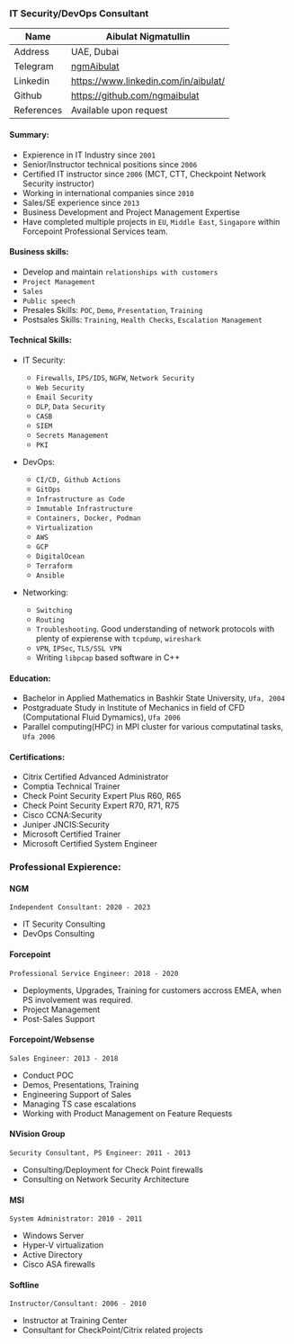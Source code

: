 ### IT Security/DevOps Consultant

| Name       | Aibulat Nigmatullin                   |
| ---------- | ------------------------------------- |
| Address    | UAE, Dubai                            |
| Telegram   | [ngmAibulat](https://t.me/ngmAibulat) |
| Linkedin   | https://www.linkedin.com/in/aibulat/  |
| Github     | https://github.com/ngmaibulat         |
| References | Available upon request                |

#### Summary:

-   Expierence in IT Industry since `2001`
-   Senior/Instructor technical positions since `2006`
-   Certified IT instructor since `2006` (MCT, CTT, Checkpoint Network Security instructor)
-   Working in international companies since `2010`
-   Sales/SE experience since `2013`
-   Business Development and Project Management Expertise
-   Have completed multiple projects in `EU`, `Middle East`, `Singapore` within Forcepoint Professional Services team.

#### Business skills:

-   Develop and maintain `relationships with customers`
-   `Project Management`
-   `Sales`
-   `Public speech`
-   Presales Skills: `POC`, `Demo`, `Presentation`, `Training`
-   Postsales Skills: `Training`, `Health Checks`, `Escalation Management`

#### Technical Skills:

-   IT Security:

    -   `Firewalls`, `IPS/IDS`, `NGFW`, `Network Security`
    -   `Web Security`
    -   `Email Security`
    -   `DLP`, `Data Security`
    -   `CASB`
    -   `SIEM`
    -   `Secrets Management`
    -   `PKI`

-   DevOps:

    -   `CI/CD, Github Actions`
    -   `GitOps`
    -   `Infrastructure as Code`
    -   `Immutable Infrastructure`
    -   `Containers, Docker, Podman`
    -   `Virtualization`
    -   `AWS`
    -   `GCP`
    -   `DigitalOcean`
    -   `Terraform`
    -   `Ansible`

-   Networking:
    -   `Switching`
    -   `Routing`
    -   `Troubleshooting`. Good understanding of network protocols with plenty of expierense with `tcpdump`, `wireshark`
    -   `VPN`, `IPSec`, `TLS/SSL VPN`
    -   Writing `libpcap` based software in C++

#### Education:

-   Bachelor in Applied Mathematics in Bashkir State University, `Ufa, 2004`
-   Postgraduate Study in Institute of Mechanics in field of CFD (Computational Fluid Dymamics), `Ufa 2006`
-   Parallel computing(HPC) in MPI cluster for various computatinal tasks, `Ufa 2006`

#### Certifications:

-   Citrix Certified Advanced Administrator
-   Comptia Technical Trainer
-   Check Point Security Expert Plus R60, R65
-   Check Point Security Expert R70, R71, R75
-   Cisco CCNA:Security
-   Juniper JNCIS:Security
-   Microsoft Certified Trainer
-   Microsoft Certified System Engineer

### Professional Expierence:

#### NGM

`Independent Consultant: 2020 - 2023`

-   IT Security Consulting
-   DevOps Consulting

#### Forcepoint

`Professional Service Engineer: 2018 - 2020`

-   Deployments, Upgrades, Training for customers accross EMEA, when PS involvement was required.
-   Project Management
-   Post-Sales Support

#### Forcepoint/Websense

`Sales Engineer: 2013 - 2018`

-   Conduct POC
-   Demos, Presentations, Training
-   Engineering Support of Sales
-   Managing TS case escalations
-   Working with Product Management on Feature Requests

#### NVision Group

`Security Consultant, PS Engineer: 2011 - 2013`

-   Consulting/Deployment for Check Point firewalls
-   Consulting on Network Security Architecture

#### MSI

`System Administrator: 2010 - 2011`

-   Windows Server
-   Hyper-V virtualization
-   Active Directory
-   Cisco ASA firewalls

#### Softline

`Instructor/Consultant: 2006 - 2010`

-   Instructor at Training Center
-   Consultant for CheckPoint/Citrix related projects
